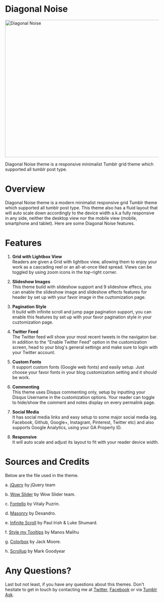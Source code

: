 Diagonal Noise
=============
<img src="http//31.media.tumblr.com/themes/screenshots/1s4m1nj/9c67ee4e7fb5918146274ea6559ade70.png" width="630" height="450" alt="Diagonal Noise" />

Diagonal Noise theme is a responsive minimalist Tumblr grid theme which supported all tumblr post type.

Overview
=============
Diagonal Noise theme is a modern minimalist responsive grid Tumblr theme which supported all tumblr post type. This theme also has a fluid layout that will auto scale down accordingly to the device width a.k.a fully responsive in any side, neither the desktop view nor the mobile view (mobile, smartphone and tablet). Here are some Diagonal Noise features.

Features
=============

1. <b>Grid with Lightbox View</b><br/>
Readers are given a Grid with lightbox view, allowing them to enjoy your work as a cascading reel or an all-at-once tiled spread. Views can be toggled by using zoom icons in the top-right corner.

2. <b>Slideshow Images</b><br/>
This theme build with slideshow support and 9 slideshow effecs, you can enable the slideshow image and slideshow effects features for header by set up with your favor image in the cuztomization page.

3. <b>Pagination Style</b><br/>
It build with infinite scroll and jump page pagination support, you can enable this features by set up with your favor pagination style in your cuztomization page.

4. <b>Twitter Feed</b><br/>
The Twitter feed will show your most recent tweets in the navigaton bar. In addition to the "Enable Twitter Feed" option in the customization screen, head to your blog's general settings and make sure to login with your Twitter account.

5. <b>Custom Fonts</b><br/>
It support custom fonts (Google web fonts) and easily setup. Just choose your favor fonts in your blog customization setting and it should be work.

6. <b>Commenting</b><br/>
This theme uses Disqus commenting only, setup by inputting your Disqus Username in the customization options. Your reader can toggle to hide/show the comment and notes display on every permalink page.

7. <b>Social Media</b><br/>
It has social media links and easy setup to some major social media (eg. Facebook, Github, Google+, Instagram, Pinterest, Twitter etc) and also supports Google Analytics, using your GA Property ID.

8. <b>Responsive</b><br/>
It will auto scale and adjust its layout to fit with your reader device width.

Sources and Credits
=============
Below are the file used in the theme.

a. <a target="_blank"  href="//jquery.com/">jQuery</a> by jQuery team

b. <a target="_blank"  href="//github.com/WOWSlider/WOWSlider">Wow Slider</a> by Wow Slider team.

c. <a target="_blank"  href="//github.com/fontello/">Fontello</a> by Vitaly Puzrin.

d. <a target="_blank"  href="//github.com/desandro/masonry">Masonry</a> by Desandro.

e. <a target="_blank"  href="//github.com/paulirish/infinite-scroll">Infinite Scroll</a> by Paul Irish &amp; Luke Shumard.

f. <a target="_blank"  href="http://manos.malihu.gr/style-my-tooltips-jquery-plugin/">Style my Tooltips</a> by Manos Malihu

g. <a target="_blank"  href="//github.com/jackmoore/colorbox">Colorbox</a> by Jack Moore.

h. <a target="_blank"  href="//github.com/markgoodyear/scrollup">Scrollup</a> by Mark Goodyear

Any Questions?
=============
Last but not least, if you have any questions about this themes. Don't hesitate to get in touch by contacting me at <a target="_blank" href="//twitter.com/dinatadaniel">Twitter</a>, <a target="_blank" href="//facebook.com/dinatadaniel">Facebook</a> or via <a target="_blank" href="//dinatadaniel.tumblr.com/ask">Tumblr Ask</a>.
